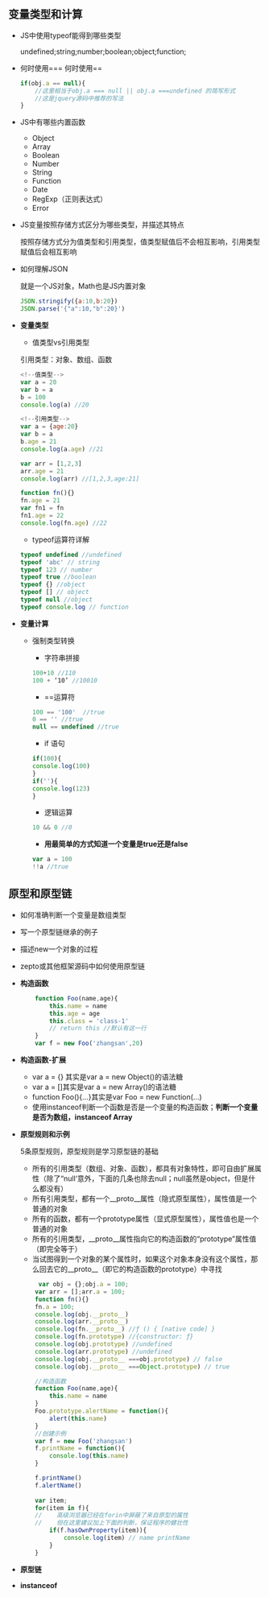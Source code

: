 ## 变量类型和计算

* JS中使用typeof能得到哪些类型

	undefined;string;number;boolean;object;function;

* 何时使用=== 何时使用==

	```js
	if(obj.a == null){
		//这里相当于obj.a === null || obj.a ===undefined 的简写形式
		//这是jquery源码中推荐的写法
	}
	```
	
* JS中有哪些内置函数

	* Object
	* Array
	* Boolean
	* Number
	* String
	* Function
	* Date
	* RegExp（正则表达式）
	* Error
* JS变量按照存储方式区分为哪些类型，并描述其特点

	按照存储方式分为值类型和引用类型，值类型赋值后不会相互影响，引用类型赋值后会相互影响
	
* 如何理解JSON

	就是一个JS对象，Math也是JS内置对象

	```js
	JSON.stringify({a:10,b:20})
	JSON.parse('{"a":10,"b":20}')
	```

* **变量类型**

	* 值类型vs引用类型

	引用类型：对象、数组、函数

	```js
	<!--值类型-->
	var a = 20
	var b = a
	b = 100
	console.log(a) //20
	
	<!--引用类型-->
	var a = {age:20}
	var b = a
	b.age = 21
	console.log(a.age) //21
	
	var arr = [1,2,3]
	arr.age = 21
	console.log(arr) //[1,2,3,age:21]
	
	function fn(){}
	fn.age = 21
	var fn1 = fn
	fn1.age = 22
	console.log(fn.age) //22
	```
	* typeof运算符详解

	```js
	typeof undefined //undefined
	typeof 'abc' // string
	typeof 123 // number
	typeof true //boolean
	typeof {} //object
	typeof [] // object
	typeof null //object
	typeof console.log // function
	```
* **变量计算**

	* 强制类型转换

		* 字符串拼接

		```js
		100+10 //110
		100 + ‘10’ //10010
		```
		* ==运算符

		```js
		100 == '100'  //true
		0 == '' //true
		null == undefined //true
		```
		* if 语句

		```js
		if(100){
		console.log(100)
		}
		if(''){
		console.log(123)
		}
		```
		* 逻辑运算

		```js
		10 && 0 //0
		```
		* **用最简单的方式知道一个变量是true还是false**

		```js
		var a = 100
		!!a //true
		```
		
## 原型和原型链

* 如何准确判断一个变量是数组类型
* 写一个原型链继承的例子
* 描述new一个对象的过程
* zepto或其他框架源码中如何使用原型链

* **构造函数**

	```js
	    function Foo(name,age){
	        this.name = name
	        this.age = age
	        this.class = 'class-1'
	        // return this //默认有这一行
	    }
	    var f = new Foo('zhangsan',20)
	```
* **构造函数-扩展**

	* var a = {} 其实是var a = new Object()的语法糖
	* var a = []其实是var a = new Array()的语法糖
	* function Foo(){...}其实是var Foo = new Function(...)
	* 使用instanceof判断一个函数是否是一个变量的构造函数；**判断一个变量是否为数组，instanceof Array**
* **原型规则和示例**

	5条原型规则，原型规则是学习原型链的基础
	
	* 所有的引用类型（数组、对象、函数），都具有对象特性，即可自由扩展属性（除了“null‘意外，下面的几条也除去null；null虽然是object，但是什么都没有）
	* 所有引用类型，都有一个__proto__属性（隐式原型属性），属性值是一个普通的对象
	* 所有的函数，都有一个prototype属性（显式原型属性），属性值也是一个普通的对象
	* 所有的引用类型，__proto__属性指向它的构造函数的“prototype”属性值（即完全等于）
	* 当试图得到一个对象的某个属性时，如果这个对象本身没有这个属性，那么回去它的__proto__（即它的构造函数的prototype）中寻找

	```js
	 	 var obj = {};obj.a = 100;
        var arr = [];arr.a = 100;
        function fn(){}
        fn.a = 100;
        console.log(obj.__proto__)
        console.log(arr.__proto__)
        console.log(fn.__proto__) //ƒ () { [native code] }
        console.log(fn.prototype) //{constructor: ƒ}
        console.log(obj.prototype) //undefined
        console.log(arr.prototype) //undefined
        console.log(obj.__proto__ ===obj.prototype) // false
        console.log(obj.__proto__ ===Object.prototype) // true

        //构造函数
        function Foo(name,age){
            this.name = name
        }
        Foo.prototype.alertName = function(){
            alert(this.name)
        }
        //创建示例
        var f = new Foo('zhangsan')
        f.printName = function(){
            console.log(this.name)
        }

        f.printName()
        f.alertName()
        
        var item;
        for(item in f){
        //    高级浏览器已经在forin中屏蔽了来自原型的属性
        //    但在这里建议加上下面的判断，保证程序的健壮性
            if(f.hasOwnProperty(item)){
                console.log(item) // name printName
            }
        }
	```
* **原型链**
* **instanceof**